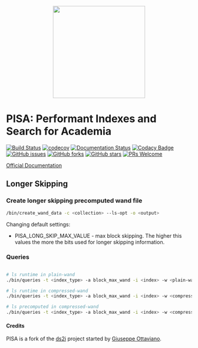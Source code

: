 <p align="center"><img src="https://pisa-engine.github.io/images/logo250.png" width="250px"></p>

# PISA: Performant Indexes and Search for Academia 

[![Build Status](https://travis-ci.com/pisa-engine/pisa.svg?branch=master)](https://travis-ci.com/pisa-engine/pisa)
[![codecov](https://codecov.io/gh/pisa-engine/pisa/branch/master/graph/badge.svg)](https://codecov.io/gh/pisa-engine/pisa)
[![Documentation Status](https://readthedocs.org/projects/pisa/badge/?version=latest)](https://pisa.readthedocs.io/en/latest/?badge=latest)
[![Codacy Badge](https://api.codacy.com/project/badge/Grade/83cbd7128c084994a87fb8394bd91a16)](https://www.codacy.com/app/amallia/pisa?utm_source=github.com&amp;utm_medium=referral&amp;utm_content=pisa-engine/pisa&amp;utm_campaign=Badge_Grade)
[![GitHub issues](https://img.shields.io/github/issues/pisa-engine/pisa.svg)](https://github.com/pisa-engine/pisa/issues)
[![GitHub forks](https://img.shields.io/github/forks/pisa-engine/pisa.svg)](https://github.com/pisa-engine/pisa/network)
[![GitHub stars](https://img.shields.io/github/stars/pisa-engine/pisa.svg)](https://github.com/pisa-engine/pisa/stargazers)
[![PRs Welcome](https://img.shields.io/badge/PRs-welcome-brightgreen.svg)](https://github.com/pisa-engine/pisa/pulls)


[Official Documentation](http://pisa.readthedocs.io)

Longer Skipping
-------

### Create longer skipping precomputed wand file

```bash
/bin/create_wand_data -c <collection> --ls-opt -o <output>
```

Changing default settings:
* PISA_LONG_SKIP_MAX_VALUE - max block skipping. The higher this values the more the bits used for longer skipping information.


### Queries

```bash

# ls runtime in plain-wand
./bin/queries -t <index_type> -a block_max_wand -i <index> -w <plain-wand> -q <query-file> --ls-runtime

# ls runtime in compressed-wand
./bin/queries -t <index_type> -a block_max_wand -i <index> -w <compressed-wand> -q <query-file> --ls-runtime --compressed-wand

# ls precomputed in compressed-wand
./bin/queries -t <index_type> -a block_max_wand -i <index> -w <compressed-wand-ls> -q <query-file> --ls-opt

```





#### Credits
PISA is a fork of the [ds2i](https://github.com/ot/ds2i/) project started by [Giuseppe Ottaviano](https://github.com/ot).




